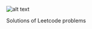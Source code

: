 ![alt text](https://assets.leetcode.com/static_assets/public/webpack_bundles/images/logo-dark.e99485d9b.svg)

Solutions of Leetcode problems
